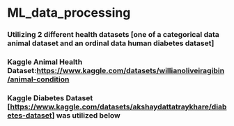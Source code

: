 # ML_data_processing

### Utilizing 2 different health datasets [one of a categorical data animal dataset and an ordinal data human diabetes dataset]
### Kaggle Animal Health Dataset:https://www.kaggle.com/datasets/willianoliveiragibin/animal-condition
### Kaggle Diabetes Dataset [https://www.kaggle.com/datasets/akshaydattatraykhare/diabetes-dataset] was utilized below